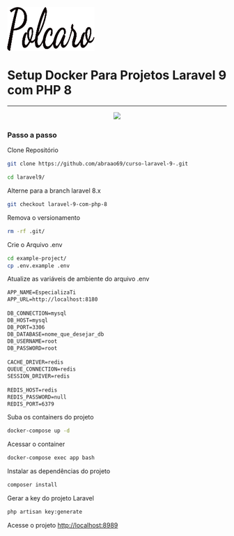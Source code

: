 <div style="display: flex; align-items: center;">
  <img src="https://github.com/abraao69/Curso-Laravel-9-/blob/main/logo.png" alt="Logo" width="200" height="100">
  <br><br>
</div>



# Setup Docker Para Projetos Laravel 9 com PHP 8

<hr>
<p align="center">
 <img width="900px" src="https://user-images.githubusercontent.com/103331086/219259196-d2ad5b57-b7e1-4a74-bf43-6068559d5350.PNG" />
</p>



### Passo a passo
Clone Repositório
```sh
git clone https://github.com/abraao69/curso-laravel-9-.git
```

```sh
cd laravel9/
```


Alterne para a branch laravel 8.x
```sh
git checkout laravel-9-com-php-8
```


Remova o versionamento
```sh
rm -rf .git/
```


Crie o Arquivo .env
```sh
cd example-project/
cp .env.example .env
```


Atualize as variáveis de ambiente do arquivo .env
```dosini
APP_NAME=EspecializaTi
APP_URL=http://localhost:8180

DB_CONNECTION=mysql
DB_HOST=mysql
DB_PORT=3306
DB_DATABASE=nome_que_desejar_db
DB_USERNAME=root
DB_PASSWORD=root

CACHE_DRIVER=redis
QUEUE_CONNECTION=redis
SESSION_DRIVER=redis

REDIS_HOST=redis
REDIS_PASSWORD=null
REDIS_PORT=6379
```


Suba os containers do projeto
```sh
docker-compose up -d
```


Acessar o container
```sh
docker-compose exec app bash
```


Instalar as dependências do projeto
```sh
composer install
```


Gerar a key do projeto Laravel
```sh
php artisan key:generate
```


Acesse o projeto
[http://localhost:8989](http://localhost:8989)
